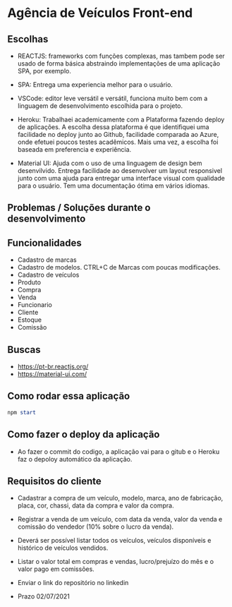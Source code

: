 # Agência de Veículos Front-end



## Escolhas
- REACTJS: frameworks com funções complexas, mas tambem pode ser usado de forma básica abstraindo implementações de uma aplicação SPA, por exemplo.

- SPA: Entrega uma experiencia melhor para o usuário.

- VSCode: editor leve versátil e versátil, funciona muito bem com a linguagem de desenvolvimento escolhida para o projeto.

- Heroku: Trabalhaei academicamente com a Plataforma fazendo deploy de aplicações. A escolha dessa plataforma é que identifiquei uma facilidade no deploy junto ao Github, facilidade comparada ao Azure, onde efetuei poucos testes acadêmicos. Mais uma vez, a escolha foi baseada em preferencia e experiência.

- Material UI: Ajuda com o uso de uma linguagem de design bem desenvilvido. Entrega facilidade ao desenvolver um layout responsivel junto com uma ajuda para entregar uma interface visual com qualidade para o usuário. Tem uma documentação ótima em vários idiomas.

## Problemas / Soluções durante o desenvolvimento


## Funcionalidades
- Cadastro de marcas    
- Cadastro de modelos. CTRL+C de Marcas com poucas modificações.    
- Cadastro de veículos    
- Produto
- Compra
- Venda
- Funcionario
- Cliente
- Estoque
- Comissão

## Buscas

- https://pt-br.reactjs.org/
- https://material-ui.com/

## Como rodar essa aplicação

```powershell
npm start
```
## Como fazer o deploy da aplicação
- Ao fazer o commit do codigo, a aplicação vai para o gitub e o Heroku faz o depoloy automático da aplicação.

## Requisitos do cliente
- Cadastrar a compra de um veículo, modelo, marca, ano de fabricação, placa, cor, chassi, data da
compra e valor da compra.

- Registrar a venda de um veículo, com data da venda, valor da venda e comissão do vendedor (10%
sobre o lucro da venda).

- Deverá ser possível listar todos os veículos, veículos disponíveis e histórico de veículos vendidos.

- Listar o valor total em compras e vendas, lucro/prejuízo do mês e o valor pago em comissões.

- Enviar o link do repositório no linkedin

- Prazo 02/07/2021

